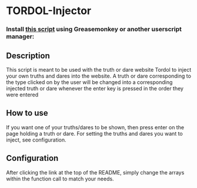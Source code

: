 # TORDOL-Injector
### Install [this script](https://rawgit.com/SkyrisBactera/TORDOL-Injector/master/ti.user.js) using Greasemonkey or another userscript manager:

## Description 
This script is meant to be used with the truth or dare website Tordol to inject your own truths and dares into the website. A truth or dare corresponding to the type clicked on by the user will be changed into a corresponding injected truth or dare whenever the enter key is pressed in the order they were entered

## How to use
If you want one of your truths/dares to be shown, then press enter on the page holding a truth or dare. For setting the truths and dares you want to inject, see configuration.

## Configuration
After clicking the link at the top of the README, simply change the arrays within the function call to match your needs.
